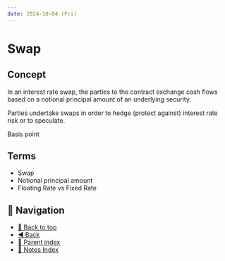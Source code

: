 ```yaml
---
date: 2024-10-04 (Fri)
---
```


# Swap

## Concept

In an interest rate swap, the parties to the contract exchange cash flows based
on a notional principal amount of an underlying security.

Parties undertake swaps in order to hedge (protect against) interest rate risk
or to speculate.

Basis point

## Terms

- Swap
- Notional principal amount
- Floating Rate vs Fixed Rate

## 🧭 Navigation

- [🔼 Back to top](#swap)
- [◀️ Back](../../index.md)
- [🔖 Parent index](../../index.md)
- [📑 Notes Index](../../index.md)
